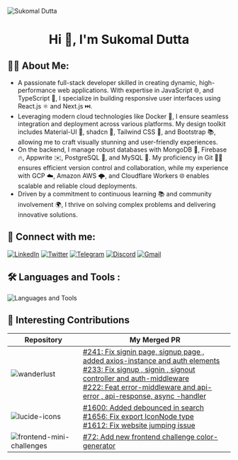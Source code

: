 ![Sukomal Dutta](https://github.com/user-attachments/assets/f8307151-6fa3-4575-b9eb-b55a91b8f745)

<h1 align="center">
    <strong> Hi 👋, I'm Sukomal Dutta </strong> 
</h1>

## 🧑‍💻 About Me:

- A passionate full-stack developer skilled in creating dynamic, high-performance web applications. With expertise in JavaScript 🌐, and TypeScript 📜, I specialize in building responsive user interfaces using React.js ⚛️ and Next.js ⏭️.
- Leveraging modern cloud technologies like Docker 🐳, I ensure seamless integration and deployment across various platforms. My design toolkit includes Material-UI 🎨, shadcn 🎨, Tailwind CSS 💨, and Bootstrap 📚, allowing me to craft visually stunning and user-friendly experiences.
- On the backend, I manage robust databases with MongoDB 🍃, Firebase 🔥, Appwrite ✉️, PostgreSQL 🐘, and MySQL 🐬. My proficiency in Git 🧑‍💻 ensures efficient version control and collaboration, while my experience with GCP ☁️, Amazon AWS 🌩️, and Cloudflare Workers 🌐 enables scalable and reliable cloud deployments.
- Driven by a commitment to continuous learning 📚 and community involvement 🌍, I thrive on solving complex problems and delivering innovative solutions.

## 🤝 Connect with me:

[![LinkedIn](https://img.shields.io/badge/-LinkedIn-0077B5?style=flat-square&logo=LinkedIn&logoColor=white&color=0077B5)](https://www.linkedin.com/in/duttasukomal/)
[![Twitter](https://img.shields.io/badge/-Twitter-1DA1F2?style=flat-square&logo=Twitter&logoColor=white&color=1DA1F2)](https://twitter.com/dev_sukomal)
[![Telegram](https://img.shields.io/badge/-Telegram-2CA5E0?style=flat-square&logo=Telegram&logoColor=white&color=2CA5E0)](https://t.me/sukomal07)
[![Discord](https://img.shields.io/badge/Discord-7289DA?style=flat-square&logo=discord&logoColor=white)](https://discord.com/users/540123913158656020)
[![Gmail](https://img.shields.io/badge/Gmail-D14836?style=flat-square&logo=gmail&logoColor=white)](mailto:sukomaldutta99@gmail.com)
<!-- [![Slack](https://img.shields.io/badge/Slack-4A154B?style=flat-square&logo=slack&logoColor=white)](https://app.slack.com/client/T07482GNV43/D074WV3D2DN) -->

## 🛠️ Languages and Tools :

  <img src="https://skillicons.dev/icons?i=javascript,typescript,rust,go,react,next,nodejs,mongodb,postgres,tailwind,mui,firebase,aws,docker,postman,prisma,cloudflare,linux" alt="Languages and Tools">

## 🌈 Interesting Contributions

| Repository                                                                                                                                                  | My Merged PR                                                                                                                                                                                                                                                                                                                                                                                                    |
| ----------------------------------------------------------------------------------------------------------------------------------------------------------- | --------------------------------------------------------------------------------------------------------------------------------------------------------------------------------------------------------------------------------------------------------------------------------------------------------------------------------------------------------------------------------------------------------------- |
| ![wanderlust](https://readme-status-gamma.vercel.app/api/pin/?username=krishnaacharyaa&repo=wanderlust&theme=react&show_owner=true)                         | [#241: Fix signin page, signup page , added axios-instance and auth elements](https://github.com/krishnaacharyaa/wanderlust/pull/241) <br> [#233: Fix signup , signin , signout controller and auth-middleware](https://github.com/krishnaacharyaa/wanderlust/pull/233) <br> [#222: Feat error-middleware and api-error , api-response, async -handler](https://github.com/krishnaacharyaa/wanderlust/pull/222) |
| ![lucide-icons](https://readme-status-gamma.vercel.app/api/pin/?username=lucide-icons&repo=lucide&theme=react&show_owner=true)                              | [#1600: Added debounced in search](https://github.com/lucide-icons/lucide/pull/1600) <br> [#1656: Fix export IconNode type](https://github.com/lucide-icons/lucide/pull/1656) <br> [#1612: Fix website jumping issue](https://github.com/lucide-icons/lucide/pull/1612)                                                                                                                                         |
| ![frontend-mini-challenges](https://readme-status-gamma.vercel.app/api/pin/?username=sadanandpai&repo=frontend-mini-challenges&theme=react&show_owner=true) | [#72: Add new frontend challenge color-generator](https://github.com/sadanandpai/frontend-mini-challenges/pull/72)                                                                                                                                                                                                                                                                                              |
